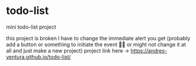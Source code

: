 # todo-list
mini todo-list project


this project is broken I have to change the immediate alert you get (probably add a button or something to initiate the event 🤷‍♂️ or might not change it at all and just make a new project)
project link here -> https://andres-ventura.github.io/todo-list/
